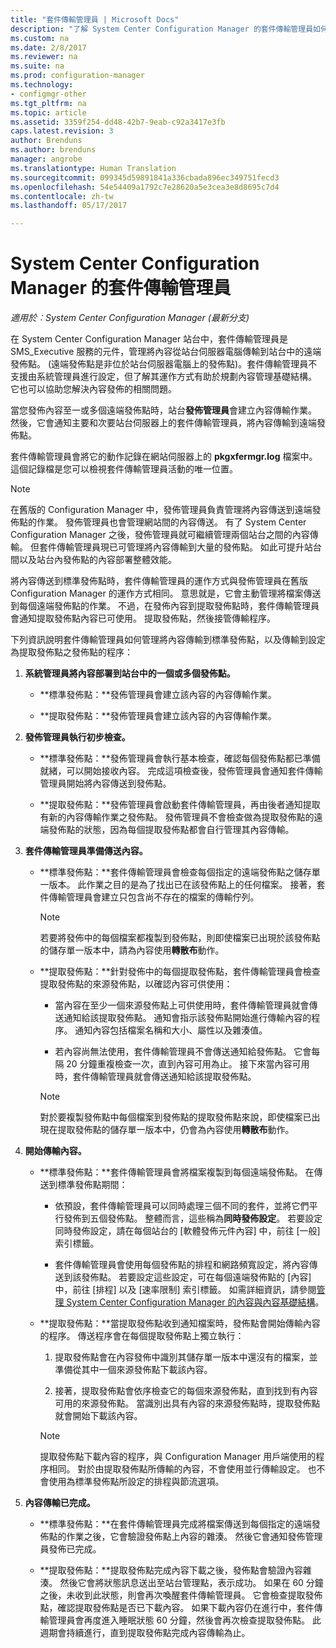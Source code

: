 ```yaml
---
title: "套件傳輸管理員 | Microsoft Docs"
description: "了解 System Center Configuration Manager 的套件傳輸管理員如何將內容從站台伺服器傳輸至遠端發佈點。"
ms.custom: na
ms.date: 2/8/2017
ms.reviewer: na
ms.suite: na
ms.prod: configuration-manager
ms.technology:
- configmgr-other
ms.tgt_pltfrm: na
ms.topic: article
ms.assetid: 3359f254-dd48-42b7-9eab-c92a3417e3fb
caps.latest.revision: 3
author: Brenduns
ms.author: brenduns
manager: angrobe
ms.translationtype: Human Translation
ms.sourcegitcommit: 099345d59891841a336cbada896ec349751fecd3
ms.openlocfilehash: 54e54409a1792c7e28620a5e3cea3e8d8695c7d4
ms.contentlocale: zh-tw
ms.lasthandoff: 05/17/2017

---
```

# <a name="package-transfer-manager-in-system-center-configuration-manager"></a>System Center Configuration Manager 的套件傳輸管理員

*適用於︰System Center Configuration Manager (最新分支)*

在 System Center Configuration Manager 站台中，套件傳輸管理員是 SMS_Executive 服務的元件，管理將內容從站台伺服器電腦傳輸到站台中的遠端發佈點。 (遠端發佈點是非位於站台伺服器電腦上的發佈點)。套件傳輸管理員不支援由系統管理員進行設定，但了解其運作方式有助於規劃內容管理基礎結構。 它也可以協助您解決內容發佈的相關問題。


當您發佈內容至一或多個遠端發佈點時，站台**發佈管理員**會建立內容傳輸作業。 然後，它會通知主要和次要站台伺服器上的套件傳輸管理員，將內容傳輸到遠端發佈點。

 套件傳輸管理員會將它的動作記錄在網站伺服器上的 **pkgxfermgr.log** 檔案中。 這個記錄檔是您可以檢視套件傳輸管理員活動的唯一位置。  

> [!NOTE]  
>  在舊版的 Configuration Manager 中，發佈管理員負責管理將內容傳送到遠端發佈點的作業。 發佈管理員也會管理網站間的內容傳送。 有了 System Center Configuration Manager 之後，發佈管理員就可繼續管理兩個站台之間的內容傳輸。 但套件傳輸管理員現已可管理將內容傳輸到大量的發佈點。 如此可提升站台間以及站台內發佈點的內容部署整體效能。  

將內容傳送到標準發佈點時，套件傳輸管理員的運作方式與發佈管理員在舊版 Configuration Manager 的運作方式相同。 意思就是，它會主動管理將檔案傳送到每個遠端發佈點的作業。 不過，在發佈內容到提取發佈點時，套件傳輸管理員會通知提取發佈點內容已可使用。 提取發佈點，然後接管傳輸程序。  

下列資訊說明套件傳輸管理員如何管理將內容傳輸到標準發佈點，以及傳輸到設定為提取發佈點之發佈點的程序：
1.  **系統管理員將內容部署到站台中的一個或多個發佈點。**  

    -   **標準發佈點：**發佈管理員會建立該內容的內容傳輸作業。  

    -   **提取發佈點：**發佈管理員會建立該內容的內容傳輸作業。  

2.  **發佈管理員執行初步檢查。**  

    -   **標準發佈點：**發佈管理員會執行基本檢查，確認每個發佈點都已準備就緒，可以開始接收內容。 完成這項檢查後，發佈管理員會通知套件傳輸管理員開始將內容傳送到發佈點。  

    -   **提取發佈點：**發佈管理員會啟動套件傳輸管理員，再由後者通知提取有新的內容傳輸作業之發佈點。 發佈管理員不會檢查做為提取發佈點的遠端發佈點的狀態，因為每個提取發佈點都會自行管理其內容傳輸。  

3.  **套件傳輸管理員準備傳送內容。**  

    -   **標準發佈點：**套件傳輸管理員會檢查每個指定的遠端發佈點之儲存單一版本。 此作業之目的是為了找出已在該發佈點上的任何檔案。 接著，套件傳輸管理員會建立只包含尚不存在的檔案的傳輸佇列。  

        > [!NOTE]  
        >  若要將發佈中的每個檔案都複製到發佈點，則即使檔案已出現於該發佈點的儲存單一版本中，請為內容使用**轉散布**動作。  

    -   **提取發佈點：**針對發佈中的每個提取發佈點，套件傳輸管理員會檢查提取發佈點的來源發佈點，以確認內容可供使用：  

        -   當內容在至少一個來源發佈點上可供使用時，套件傳輸管理員就會傳送通知給該提取發佈點。 通知會指示該發佈點開始進行傳輸內容的程序。 通知內容包括檔案名稱和大小、屬性以及雜湊值。  

        -   若內容尚無法使用，套件傳輸管理員不會傳送通知給發佈點。 它會每隔 20 分鐘重複檢查一次，直到內容可用為止。 接下來當內容可用時，套件傳輸管理員就會傳送通知給該提取發佈點。  

        > [!NOTE]  
        >  對於要複製發佈點中每個檔案到發佈點的提取發佈點來說，即使檔案已出現在提取發佈點的儲存單一版本中，仍會為內容使用**轉散布**動作。  

4.  **開始傳輸內容。**  

    -   **標準發佈點：**套件傳輸管理員會將檔案複製到每個遠端發佈點。 在傳送到標準發佈點期間：  

        -   依預設，套件傳輸管理員可以同時處理三個不同的套件，並將它們平行發佈到五個發佈點。 整體而言，這些稱為**同時發佈設定**。 若要設定同時發佈設定，請在每個站台的 [軟體發佈元件內容] 中，前往 [一般] 索引標籤。  

        -   套件傳輸管理員會使用每個發佈點的排程和網路頻寬設定，將內容傳送到該發佈點。 若要設定這些設定，可在每個遠端發佈點的 [內容] 中，前往 [排程] 以及 [速率限制] 索引標籤。 如需詳細資訊，請參閱[管理 System Center Configuration Manager 的內容與內容基礎結構](../../../core/servers/deploy/configure/manage-content-and-content-infrastructure.md)。  

    -   **提取發佈點：**當提取發佈點收到通知檔案時，發佈點會開始傳輸內容的程序。 傳送程序會在每個提取發佈點上獨立執行：  

        1.   提取發佈點會在內容發佈中識別其儲存單一版本中還沒有的檔案，並準備從其中一個來源發佈點下載該內容。  

        2.   接著，提取發佈點會依序檢查它的每個來源發佈點，直到找到有內容可用的來源發佈點。 當識別出具有內容的來源發佈點時，提取發佈點就會開始下載該內容。  

        > [!NOTE]  
        >  提取發佈點下載內容的程序，與 Configuration Manager 用戶端使用的程序相同。 對於由提取發佈點所傳輸的內容，不會使用並行傳輸設定。 也不會使用為標準發佈點所設定的排程與節流選項。  

5.  **內容傳輸已完成。**  

    -   **標準發佈點：**在套件傳輸管理員完成將檔案傳送到每個指定的遠端發佈點的作業之後，它會驗證發佈點上內容的雜湊。 然後它會通知發佈管理員發佈已完成。  

    -   **提取發佈點：**提取發佈點完成內容下載之後，發佈點會驗證內容雜湊。 然後它會將狀態訊息送出至站台管理點，表示成功。 如果在 60 分鐘之後，未收到此狀態，則會再次喚醒套件傳輸管理員。 它會檢查提取發佈點，確認提取發佈點是否已下載內容。 如果下載內容仍在進行中，套件傳輸管理員會再度進入睡眠狀態 60 分鐘，然後會再次檢查提取發佈點。 此週期會持續進行，直到提取發佈點完成內容傳輸為止。  

